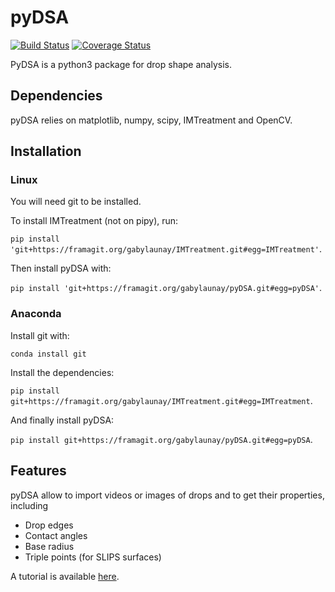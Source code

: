 # pyDSA
[![Build Status](https://travis-ci.org/gabylaunay/pyDSA.svg?branch=master)](https://travis-ci.org/gabylaunay/pyDSA)
[![Coverage Status](https://coveralls.io/repos/github/gabylaunay/pyDSA/badge.svg?branch=master)](https://coveralls.io/github/gabylaunay/pyDSA?branch=master)

PyDSA is a python3 package for drop shape analysis.

## Dependencies

pyDSA relies on matplotlib, numpy, scipy, IMTreatment and OpenCV.

## Installation

### Linux

You will need git to be installed.

To install IMTreatment (not on pipy), run:

``pip install 'git+https://framagit.org/gabylaunay/IMTreatment.git#egg=IMTreatment'``.

Then install pyDSA with:

``pip install 'git+https://framagit.org/gabylaunay/pyDSA.git#egg=pyDSA'``.

### Anaconda

Install git with:

``conda install git``

Install the dependencies:

``pip install git+https://framagit.org/gabylaunay/IMTreatment.git#egg=IMTreatment``.

And finally install pyDSA:

``pip install git+https://framagit.org/gabylaunay/pyDSA.git#egg=pyDSA``.

## Features

pyDSA allow to import videos or images of drops and to get their properties, including

  - Drop edges
  - Contact angles
  - Base radius
  - Triple points (for SLIPS surfaces)

A tutorial is available [here](https://gabylaunay.github.io/Python-cookbook/).

